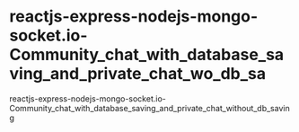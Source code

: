 # reactjs-express-nodejs-mongo-socket.io-Community_chat_with_database_saving_and_private_chat_wo_db_sa
reactjs-express-nodejs-mongo-socket.io-Community_chat_with_database_saving_and_private_chat_without_db_saving
